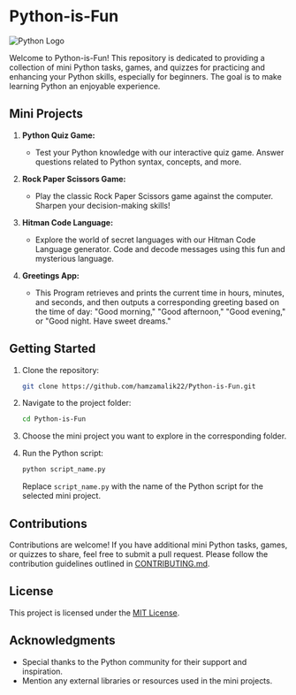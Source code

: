 # Python-is-Fun

![Python Logo](https://logonoid.com/images/python-logo.png)

Welcome to Python-is-Fun! This repository is dedicated to providing a collection of mini Python tasks, games, and quizzes for practicing and enhancing your Python skills, especially for beginners. The goal is to make learning Python an enjoyable experience.

## Mini Projects

1. **Python Quiz Game:**
   - Test your Python knowledge with our interactive quiz game. Answer questions related to Python syntax, concepts, and more.

2. **Rock Paper Scissors Game:**
   - Play the classic Rock Paper Scissors game against the computer. Sharpen your decision-making skills!

3. **Hitman Code Language:**
   - Explore the world of secret languages with our Hitman Code Language generator. Code and decode messages using this fun and mysterious language.

4. **Greetings App:**
   - This Program retrieves and prints the current time in hours, minutes, and seconds, and then outputs a corresponding greeting based on the time of day: "Good morning," "Good afternoon," "Good evening," or "Good night. Have sweet dreams."
   
## Getting Started

1. Clone the repository:

   ```bash
   git clone https://github.com/hamzamalik22/Python-is-Fun.git
   ```

2. Navigate to the project folder:

   ```bash
   cd Python-is-Fun
   ```

3. Choose the mini project you want to explore in the corresponding folder.

4. Run the Python script:

   ```bash
   python script_name.py
   ```

   Replace `script_name.py` with the name of the Python script for the selected mini project.

## Contributions

Contributions are welcome! If you have additional mini Python tasks, games, or quizzes to share, feel free to submit a pull request. Please follow the contribution guidelines outlined in [CONTRIBUTING.md](CONTRIBUTING.md).

## License

This project is licensed under the [MIT License](LICENSE).

## Acknowledgments

- Special thanks to the Python community for their support and inspiration.
- Mention any external libraries or resources used in the mini projects.
